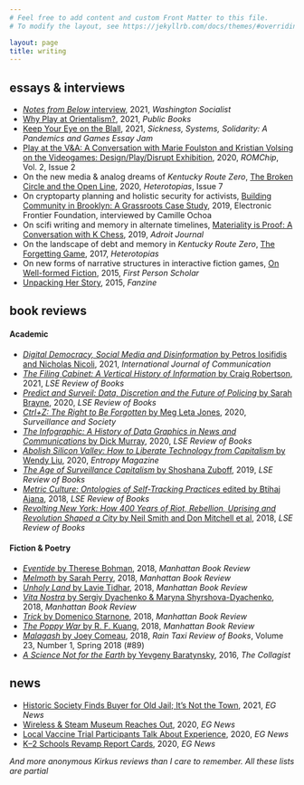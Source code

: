 ```yaml
---
# Feel free to add content and custom Front Matter to this file.
# To modify the layout, see https://jekyllrb.com/docs/themes/#overriding-theme-defaults

layout: page
title: writing
---
```


## essays & interviews
* [*Notes from Below* interview](https://washingtonsocialist.mdcdsa.org/ws-articles/21-09-notes-from-below), 2021, *Washington Socialist*
* [Why Play at Orientalism?](https://www.publicbooks.org/why-play-at-orientalism/), 2021, *Public Books*
* [Keep Your Eye on the Blall](https://pandemics-and-games-essay-jam.pubpub.org/pub/ix5pl2ap/release/2), 2021, *Sickness, Systems, Solidarity: A Pandemics and Games Essay Jam*
* [Play at the V&A: A Conversation with Marie Foulston and Kristian Volsing on the Videogames: Design/Play/Disrupt Exhibition](https://romchip.org/index.php/romchip-journal/article/view/120), 2020, *ROMChip*, Vol. 2, Issue 2
* On the new media & analog dreams of *Kentucky Route Zero*, [The Broken Circle and the Open Line](http://www.heterotopiaszine.com/007-2/), 2020, *Heterotopias*, Issue 7
* On cryptoparty planning and holistic security for activists, [Building Community in Brooklyn: A Grassroots Case Study](https://www.eff.org/sh/deeplinks/2019/07/building-community-brooklyn-grassroots-case-study), 2019, Electronic Frontier Foundation, interviewed by Camille Ochoa
* On scifi writing and memory in alternate timelines, [Materiality is Proof: A Conversation with K Chess](https://theadroitjournal.org/2019/12/27/materiality-is-proof-a-conversation-with-k-chess/), 2019, *Adroit Journal*
* On the landscape of debt and memory in *Kentucky Route Zero*, [The Forgetting Game](https://www.heterotopiaszine.com/2017/11/29/forgetting-game-kentucky-route-zero/), 2017, *Heterotopias*
* On new forms of narrative structures in interactive fiction games, [On Well-formed Fiction](http://www.firstpersonscholar.com/on-well-formed-fiction/), 2015, *First Person Scholar*
* [Unpacking Her Story](http://thefanzine.com/her-story/), 2015, *Fanzine*

## book reviews
#### Academic
* [*Digital Democracy, Social Media and Disinformation* by Petros Iosifidis and Nicholas Nicoli](https://ijoc.org/index.php/ijoc/article/view/17607/3507), 2021, *International Journal of Communication*
* [*The Filing Cabinet: A Vertical History of Information* by Craig Robertson](https://blogs.lse.ac.uk/lsereviewofbooks/2021/04/30/book-review-the-filing-cabinet-a-vertical-history-of-information-by-craig-robertson/), 2021, *LSE Review of Books*
* [*Predict and Surveil: Data, Discretion and the Future of Policing* by Sarah Brayne](https://blogs.lse.ac.uk/lsereviewofbooks/2020/11/05/book-review-predict-and-surveil-data-discretion-and-the-future-of-policing-by-sarah-brayne/), 2020, *LSE Review of Books*
* [*Ctrl+Z: The  Right to  Be  Forgotten* by Meg Leta Jones](https://ojs.library.queensu.ca/index.php/surveillance-and-society/article/view/13995), 2020, *Surveillance and Society*
* [*The Infographic: A History of Data Graphics in News and Communications* by Dick Murray](https://blogs.lse.ac.uk/lsereviewofbooks/2020/06/16/book-review-the-infographic-a-history-of-data-graphics-in-news-and-communications-by-murray-dick/), 2020, *LSE Review of Books*
* [*Abolish Silicon Valley: How to Liberate Technology from Capitalism* by Wendy Liu](https://entropymag.org/abolish-silicon-valley-wendy-liu/), 2020, *Entropy Magazine*
* [*The Age of Surveillance Capitalism* by Shoshana Zuboff](https://blogs.lse.ac.uk/lsereviewofbooks/2019/11/04/book-review-the-age-of-surveillance-capitalism-the-fight-for-the-future-at-the-new-frontier-of-power-by-shoshana-zuboff/#comments), 2019, *LSE Review of Books*
* [*Metric Culture: Ontologies of Self-Tracking Practices* edited by Btihaj Ajana](https://blogs.lse.ac.uk/lsereviewofbooks/2019/02/04/book-review-metric-culture-ontologies-of-self-tracking-practices-edited-by-btihaj-ajana/), 2018, *LSE Review of Books*
* [*Revolting New York: How 400 Years of Riot, Rebellion, Uprising and Revolution Shaped a City* by Neil Smith and Don Mitchell et al](https://blogs.lse.ac.uk/lsereviewofbooks/2018/09/20/book-review-revolting-new-york-how-400-years-of-riot-rebellion-uprising-and-revolution-shaped-a-city-edited-by-neil-smith-et-al/), 2018, *LSE Review of Books*

#### Fiction & Poetry
* [*Eventide* by Therese Bohman](https://manhattanbookreview.com/product/eventide/), 2018, *Manhattan Book Review*
* [*Melmoth* by Sarah Perry](https://manhattanbookreview.com/product/melmoth-a-novel/), 2018, *Manhattan Book Review*
* [*Unholy Land* by Lavie Tidhar](https://manhattanbookreview.com/product/unholy-land/), 2018, *Manhattan Book Review*
* [*Vita Nostra* by Sergiy Dyachenko & Maryna Shyrshova-Dyachenko](https://manhattanbookreview.com/product/vita-nostra-a-novel/), 2018, *Manhattan Book Review*
* [*Trick* by Domenico Starnone](https://manhattanbookreview.com/product/trick/), 2018, *Manhattan Book Review*
* [*The Poppy War* by R. F. Kuang](https://manhattanbookreview.com/product/the-poppy-war-a-novel/), 2018, *Manhattan Book Review*
* [*Malagash* by Joey Comeau](https://www.raintaxi.com/volume-23-number-1-spring-2018-89/), 2018, *Rain Taxi Review of Books*, Volume 23, Number 1, Spring 2018 (#89)
* [*A Science Not for the Earth* by Yevgeny Baratynsky](http://thecollagist.com/the-collagist/2016/5/2/a-science-not-for-the-earth-by-yevgeny.html), 2016, *The Collagist*

## news
* [Historic Society Finds Buyer for Old Jail; It’s Not the Town](https://eastgreenwichnews.com/historic-society-find-buyer-for-old-jail-its-not-the-town/), 2021, *EG News*
* [Wireless & Steam Museum Reaches Out](https://eastgreenwichnews.com/wireless-steam-museum-reaches-out/), 2020, *EG News*
* [Local Vaccine Trial Participants Talk About Experience](https://eastgreenwichnews.com/local-vaccine-trial-participants-talk-about-experience/), 2020, *EG News*
* [K–2 Schools Revamp Report Cards](https://eastgreenwichnews.com/k-2-schools-revamp-report-cards/), 2020, *EG News*

*And more anonymous Kirkus reviews than I care to remember. All these lists are partial*
